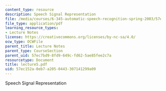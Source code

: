 ```yaml
---
content_type: resource
description: Speech Signal Representation
file: /media/courses/6-345-automatic-speech-recognition-spring-2003/57ec152a0eb7a2050443307141299a09_lecture5.pdf
file_type: application/pdf
learning_resource_types:
- Lecture Notes
license: https://creativecommons.org/licenses/by-nc-sa/4.0/
ocw_type: OCWFile
parent_title: Lecture Notes
parent_type: CourseSection
parent_uid: 57ec7bd9-8fd9-649c-fd62-5ae85fee2c7a
resourcetype: Document
title: lecture5.pdf
uid: 57ec152a-0eb7-a205-0443-307141299a09
---
```

Speech Signal Representation